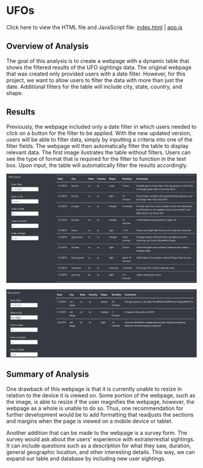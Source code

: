 # UFOs
Click here to view the HTML file and JavaScript file: [index.html](https://github.com/jondavid14/UFO/blob/main/index.html) | [app.js](https://github.com/jondavid14/UFO/blob/main/static/js/app.js)

## Overview of Analysis
The goal of this analysis is to create a webpage with a dynamic table that shows the filtered results of the UFO sightings data. The original webpage that was created only provided users with a date filter. However, for this project, we want to allow users to filter the data with more than just the date. Additional filters for the table will include city, state, country, and shape.

## Results
Previously, the webpage included only a date filter in which users needed to click on a button for the filter to be applied. With the new updated version, users will be able to filter data, simply by inputting a criteria into one of the filter fields. The webpage will then automatically filter the table to display relevant data. The first image ilustrates the table without filters. Users can see the type of format that is required for the filter to function in the text box. Upon input, the table will automatically filter the results accordingly.

![unfiltered_table](https://github.com/jondavid14/UFO/blob/main/resources/unfiltered_table.PNG)

![filtered_table](https://github.com/jondavid14/UFO/blob/main/resources/filtered_table.PNG)

## Summary of Analysis
One drawback of this webpage is that it is currently unable to resize in relation to the device it is viewed on. Some portion of the webpage, such as the image, is able to resize if the user magnifies the webpage, however, the webpage as a whole is unable to do so. Thus, one recommendation for further development would be to add formatting that readjusts the sections and margins when the page is viewed on a mobile device or tablet. 

Another addition that can be made to the webpage is a survey form. The survey would ask about the users' experience with extraterrestial sightings. It can include questions such as a description for what they saw, duration, general geographic location, and other interesting details. This way, we can expand our table and database by including new user sightings. 
